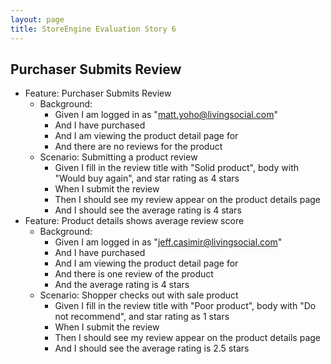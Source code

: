 ```yaml
---
layout: page
title: StoreEngine Evaluation Story 6
---
```


## Purchaser Submits Review

* Feature: Purchaser Submits Review
    * Background:
        * Given I am logged in as "matt.yoho@livingsocial.com"
        * And I have purchased <product name>
        * And I am viewing the product detail page for <product name>
        * And there are no reviews for the product
    * Scenario: Submitting a product review
        * Given I fill in the review title with "Solid product", body with "Would buy again", and star rating as 4 stars
        * When I submit the review
        * Then I should see my review appear on the product details page
        * And I should see the average rating is 4 stars
* Feature: Product details shows average review score
    * Background:
        * Given I am logged in as "jeff.casimir@livingsocial.com"
        * And I have purchased <product name>
        * And I am viewing the product detail page for <product name>
        * And there is one review of the product
        * And the average rating is 4 stars
    * Scenario: Shopper checks out with sale product
        * Given I fill in the review title with "Poor product", body with "Do not recommend", and star rating as 1 stars
        * When I submit the review
        * Then I should see my review appear on the product details page
        * And I should see the average rating is 2.5 stars

